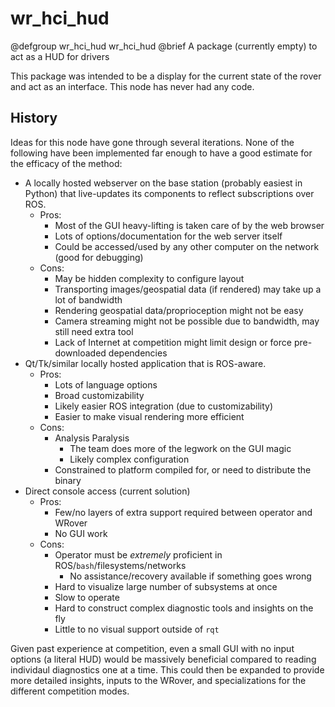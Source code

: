 # wr_hci_hud

@defgroup wr_hci_hud wr_hci_hud
@brief A package (currently empty) to act as a HUD for drivers

This package was intended to be a display for the current state of the rover and act as an interface.  This node has never had any code.

## History

Ideas for this node have gone through several iterations.  None of the following have been implemented far enough to have a good estimate for the efficacy of the method:

* A locally hosted webserver on the base station (probably easiest in Python) that live-updates its components to reflect subscriptions over ROS.
  * Pros:
    * Most of the GUI heavy-lifting is taken care of by the web browser
    * Lots of options/documentation for the web server itself
    * Could be accessed/used by any other computer on the network (good for debugging)
  * Cons:
    * May be hidden complexity to configure layout
    * Transporting images/geospatial data (if rendered) may take up a lot of bandwidth
    * Rendering geospatial data/proprioception might not be easy
    * Camera streaming might not be possible due to bandwidth, may still need extra tool
    * Lack of Internet at competition might limit design or force pre-downloaded dependencies
* Qt/Tk/similar locally hosted application that is ROS-aware.
  * Pros:
    * Lots of language options
    * Broad customizability
    * Likely easier ROS integration (due to customizability)
    * Easier to make visual rendering more efficient
  * Cons:
    * Analysis Paralysis
      * The team does more of the legwork on the GUI magic
      * Likely complex configuration
    * Constrained to platform compiled for, or need to distribute the binary
* Direct console access (current solution)
  * Pros:
    * Few/no layers of extra support required between operator and WRover
    * No GUI work
  * Cons:
    * Operator must be *extremely* proficient in ROS/`bash`/filesystems/networks
      * No assistance/recovery available if something goes wrong
    * Hard to visualize large number of subsystems at once
    * Slow to operate
    * Hard to construct complex diagnostic tools and insights on the fly
    * Little to no visual support outside of `rqt`

Given past experience at competition, even a small GUI with no input options (a literal HUD) would be massively beneficial compared to reading individaul diagnostics one at a time.  This could then be expanded to provide more detailed insights, inputs to the WRover, and specializations for the different competition modes.
